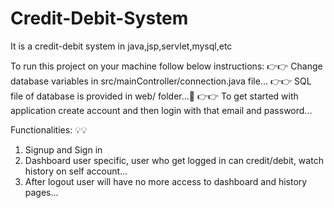 # Credit-Debit-System
It is a credit-debit system in java,jsp,servlet,mysql,etc

To run this project on your machine follow below instructions:
👉👉 Change database variables in src/mainController/connection.java file...
👉👉 SQL file of database is provided in web/ folder...📑
👉👉 To get started with application create account and then login with that email and password...

Functionalities: 💡💡
1. Signup and Sign in
2. Dashboard user specific, user who get logged in can credit/debit, watch history on self account...
3. After logout user will have no more access to dashboard and history pages...
